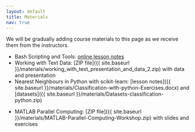 ```yaml
---
layout: default
title: Materials
nav: true
---
```


We will be gradually adding course materials to this page as we receive them from the instructors.

- Bash Scripting and Tools: <a href="http://bit.ly/bashmd" target="_blank">online lesson notes</a>
- Working with Text Data: [ZIP file]({{ site.baseurl }}/materials/working_with_text_presentation_and_data_2.zip) with
  data and presentation
- Nearest Neighbours in Python with scikit-learn: [lesson notes]({{ site.baseurl
  }}/materials/Classification-with-python-Exercises.docx) and [datasets]({{ site.baseurl
  }}/materials/Datasets-classification-python.zip)
<!-- - Introduction to high-performance computing (HPC): [ZIP file](http://bit.ly/introhpc) with slides and codes -->
<!-- - Scientific Visualization: [ZIP file](http://bit.ly/paraviewzip) with slides, scripts, and sample datasets -->
<!-- - Chapel parallel programming: [slides](http://bit.ly/chapeltop), notes for <a -->
<!--   href="http://bit.ly/2CDRuxQ" target="_blank">base language</a>, notes for <a -->
<!--   href="http://bit.ly/2CDHCUS" target="_blank">task parallelism</a>, and notes for <a -->
<!--   href="http://bit.ly/2CC8MLW" target="_blank">data parallelism</a> -->
- MATLAB Parallel Computing: [ZIP file]({{ site.baseurl
  }}/materials/MATLAB-Parallel-Computing-Workshop.zip) with slides and exercises
